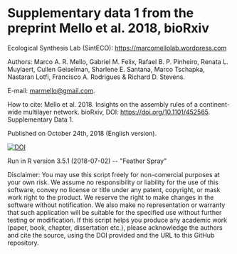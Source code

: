 # Supplementary data 1 from the preprint Mello et al. 2018, bioRxiv


Ecological Synthesis Lab (SintECO): https://marcomellolab.wordpress.com

Authors: Marco A. R. Mello, Gabriel M. Felix, Rafael B. P. Pinheiro, Renata L. Muylaert, Cullen Geiselman, Sharlene E. Santana, Marco Tschapka, Nastaran Lotfi, Francisco A. Rodrigues & Richard D. Stevens.

E-mail: marmello@gmail.com.

How to cite: Mello et al. 2018. Insights on the assembly rules of a continent-wide multilayer network. bioRxiv, DOI: https://doi.org/10.1101/452565. Supplementary Data 1. 

Published on October 24th, 2018 (English version).

<a href="https://doi.org/10.5281/zenodo.2557536"><img src="https://zenodo.org/badge/DOI/10.5281/zenodo.2557536.svg" alt="DOI"></a>

Run in R version 3.5.1 (2018-07-02) -- "Feather Spray"

Disclaimer: You may use this script freely for non-comercial purposes at your own risk. We assume no responsibility or liability for the use of this software, convey no license or title under any patent, copyright, or mask work right to the product. We reserve the right to make changes in the software without notification. We also make no representation or warranty that such application will be suitable for the specified use without further testing or modification. If this script helps you produce any academic work (paper, book, chapter, dissertation etc.), please acknowledge the authors and cite the source, using the DOI provided and the URL to this GitHub repository.
